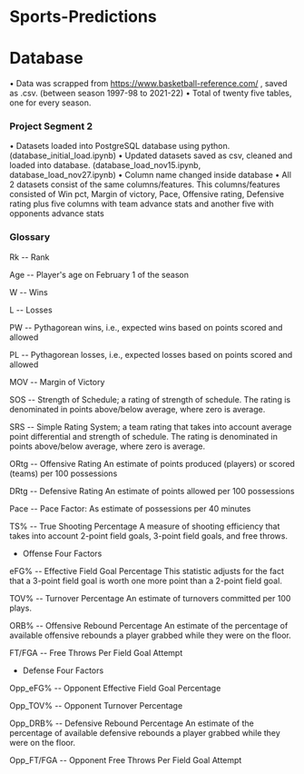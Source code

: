 # Sports-Predictions

# Database
•	Data was scrapped from https://www.basketball-reference.com/ , saved as .csv. (between season 1997-98 to 2021-22)
•	Total of twenty five tables, one for every season.

### Project Segment 2 
• Datasets loaded into PostgreSQL database using python. (database_initial_load.ipynb)
• Updated datasets saved as csv, cleaned and loaded into database. (database_load_nov15.ipynb, database_load_nov27.ipynb)
• Column name changed inside database
• All 2 datasets consist of the same columns/features. This columns/features consisted of Win pct, Margin of victory, Pace, Offensive rating, Defensive rating plus five columns with team advance stats and another five with opponents advance stats

### Glossary
Rk -- Rank

Age -- Player's age on February 1 of the season

W -- Wins

L -- Losses

PW -- Pythagorean wins, i.e., expected wins based on points scored and allowed

PL -- Pythagorean losses, i.e., expected losses based on points scored and allowed

MOV -- Margin of Victory

SOS -- Strength of Schedule; a rating of strength of schedule. The rating is denominated in points above/below average, where zero is average.

SRS -- Simple Rating System; a team rating that takes into account average point differential and strength of schedule. The rating is denominated in points above/below average, where zero is average.

ORtg -- Offensive Rating
An estimate of points produced (players) or scored (teams) per 100 possessions

DRtg -- Defensive Rating
An estimate of points allowed per 100 possessions

Pace -- Pace Factor: As estimate of possessions per 40 minutes

TS% -- True Shooting Percentage
A measure of shooting efficiency that takes into account 2-point field goals, 3-point field goals, and free throws.

* Offense Four Factors

eFG% -- Effective Field Goal Percentage
This statistic adjusts for the fact that a 3-point field goal is worth one more point than a 2-point field goal.

TOV% -- Turnover Percentage An estimate of turnovers committed per 100 plays.

ORB% -- Offensive Rebound Percentage An estimate of the percentage of available offensive rebounds a player grabbed while they were on the floor.

FT/FGA -- Free Throws Per Field Goal Attempt

* Defense Four Factors

Opp_eFG% -- Opponent Effective Field Goal Percentage

Opp_TOV% -- Opponent Turnover Percentage

Opp_DRB% -- Defensive Rebound Percentage An estimate of the percentage of available defensive rebounds a player grabbed while they were on the floor.

Opp_FT/FGA -- Opponent Free Throws Per Field Goal Attempt
